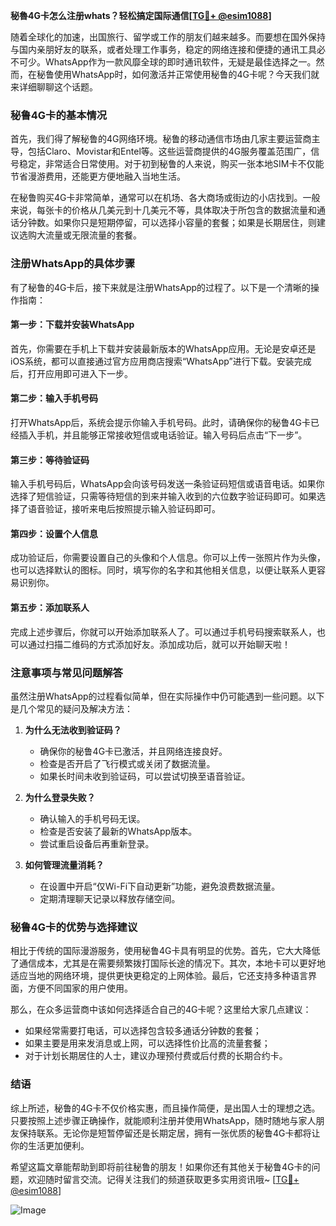 **秘魯4G卡怎么注册whats？轻松搞定国际通信[[TG💪+ @esim1088](https://t.me/s/esim1088)]**

随着全球化的加速，出国旅行、留学或工作的朋友们越来越多。而要想在国外保持与国内亲朋好友的联系，或者处理工作事务，稳定的网络连接和便捷的通讯工具必不可少。WhatsApp作为一款风靡全球的即时通讯软件，无疑是最佳选择之一。然而，在秘鲁使用WhatsApp时，如何激活并正常使用秘鲁的4G卡呢？今天我们就来详细聊聊这个话题。

### 秘鲁4G卡的基本情况

首先，我们得了解秘鲁的4G网络环境。秘鲁的移动通信市场由几家主要运营商主导，包括Claro、Movistar和Entel等。这些运营商提供的4G服务覆盖范围广，信号稳定，非常适合日常使用。对于初到秘鲁的人来说，购买一张本地SIM卡不仅能节省漫游费用，还能更方便地融入当地生活。

在秘鲁购买4G卡非常简单，通常可以在机场、各大商场或街边的小店找到。一般来说，每张卡的价格从几美元到十几美元不等，具体取决于所包含的数据流量和通话分钟数。如果你只是短期停留，可以选择小容量的套餐；如果是长期居住，则建议选购大流量或无限流量的套餐。

### 注册WhatsApp的具体步骤

有了秘鲁的4G卡后，接下来就是注册WhatsApp的过程了。以下是一个清晰的操作指南：

#### 第一步：下载并安装WhatsApp
首先，你需要在手机上下载并安装最新版本的WhatsApp应用。无论是安卓还是iOS系统，都可以直接通过官方应用商店搜索“WhatsApp”进行下载。安装完成后，打开应用即可进入下一步。

#### 第二步：输入手机号码
打开WhatsApp后，系统会提示你输入手机号码。此时，请确保你的秘鲁4G卡已经插入手机，并且能够正常接收短信或电话验证。输入号码后点击“下一步”。

#### 第三步：等待验证码
输入手机号码后，WhatsApp会向该号码发送一条验证码短信或语音电话。如果你选择了短信验证，只需等待短信的到来并输入收到的六位数字验证码即可。如果选择了语音验证，接听来电后按照提示输入验证码即可。

#### 第四步：设置个人信息
成功验证后，你需要设置自己的头像和个人信息。你可以上传一张照片作为头像，也可以选择默认的图标。同时，填写你的名字和其他相关信息，以便让联系人更容易识别你。

#### 第五步：添加联系人
完成上述步骤后，你就可以开始添加联系人了。可以通过手机号码搜索联系人，也可以通过扫描二维码的方式添加好友。添加成功后，就可以开始聊天啦！

### 注意事项与常见问题解答

虽然注册WhatsApp的过程看似简单，但在实际操作中仍可能遇到一些问题。以下是几个常见的疑问及解决方法：

1. **为什么无法收到验证码？**
   - 确保你的秘鲁4G卡已激活，并且网络连接良好。
   - 检查是否开启了飞行模式或关闭了数据流量。
   - 如果长时间未收到验证码，可以尝试切换至语音验证。

2. **为什么登录失败？**
   - 确认输入的手机号码无误。
   - 检查是否安装了最新的WhatsApp版本。
   - 尝试重启设备后再重新登录。

3. **如何管理流量消耗？**
   - 在设置中开启“仅Wi-Fi下自动更新”功能，避免浪费数据流量。
   - 定期清理聊天记录以释放存储空间。

### 秘鲁4G卡的优势与选择建议

相比于传统的国际漫游服务，使用秘鲁4G卡具有明显的优势。首先，它大大降低了通信成本，尤其是在需要频繁拨打国际长途的情况下。其次，本地卡可以更好地适应当地的网络环境，提供更快更稳定的上网体验。最后，它还支持多种语言界面，方便不同国家的用户使用。

那么，在众多运营商中该如何选择适合自己的4G卡呢？这里给大家几点建议：
- 如果经常需要打电话，可以选择包含较多通话分钟数的套餐；
- 如果主要是用来发消息或上网，可以选择性价比高的流量套餐；
- 对于计划长期居住的人士，建议办理预付费或后付费的长期合约卡。

### 结语

综上所述，秘鲁的4G卡不仅价格实惠，而且操作简便，是出国人士的理想之选。只要按照上述步骤正确操作，就能顺利注册并使用WhatsApp，随时随地与家人朋友保持联系。无论你是短暂停留还是长期定居，拥有一张优质的秘鲁4G卡都将让你的生活更加便利。

希望这篇文章能帮助到即将前往秘鲁的朋友！如果你还有其他关于秘鲁4G卡的问题，欢迎随时留言交流。记得关注我们的频道获取更多实用资讯哦~ [[TG💪+ @esim1088](https://t.me/s/esim1088)]

![Image](https://i.postimg.cc/4NQfJmqS/Snipaste-2025-05-13-00-14-12.png)